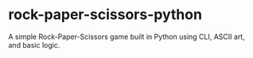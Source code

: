 # rock-paper-scissors-python
A simple Rock-Paper-Scissors game built in Python using CLI, ASCII art, and basic logic.
